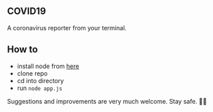 ## COVID19
A coronavirus reporter from your terminal.

## How to
- install node from [here](https://nodejs.org/en/)
- clone repo
- cd into directory
- run `node app.js`

Suggestions and improvements are very much welcome. Stay safe. ✊🏼